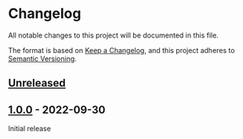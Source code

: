 # Changelog
All notable changes to this project will be documented in this file.

The format is based on [Keep a Changelog](https://keepachangelog.com/en/1.0.0/),
and this project adheres to [Semantic Versioning](https://semver.org/spec/v2.0.0.html).

## [Unreleased]

## [1.0.0] - 2022-09-30

Initial release

[Unreleased]: https://github.com/f-dangel/curvlinops/compare/1.0.0...HEAD
[1.0.0]: https://github.com/f-dangel/curvlinops/releases/tag/1.0.0
